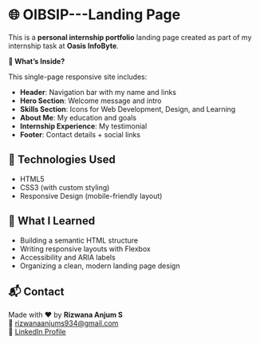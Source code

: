 # 🌐 OIBSIP---Landing Page

This is a **personal internship portfolio** landing page created as part of my internship task at **Oasis InfoByte**.

**📄 What’s Inside?**

This single-page responsive site includes:

- **Header**: Navigation bar with my name and links
- **Hero Section**: Welcome message and intro
- **Skills Section**: Icons for Web Development, Design, and Learning
- **About Me**: My education and goals
- **Internship Experience**: My testimonial
- **Footer**: Contact details + social links

## 🚀 Technologies Used

- HTML5
- CSS3 (with custom styling)
- Responsive Design (mobile-friendly layout)

## 🧠 What I Learned

- Building a semantic HTML structure
- Writing responsive layouts with Flexbox
- Accessibility and ARIA labels
- Organizing a clean, modern landing page design

## 📬 Contact

Made with ❤️ by **Rizwana Anjum S**  
📧 rizwanaanjums934@gmail.com  
🔗 [LinkedIn Profile](https://www.linkedin.com/in/rizwanaanjums)

